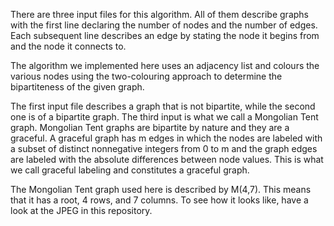 There are three input files for this algorithm. All of them describe graphs with the first line declaring the number of nodes and the number of edges. Each subsequent line describes an edge by stating the node it begins from and the node it connects to.

The algorithm we implemented here uses an adjacency list and colours the various nodes using the two-colouring approach to determine the bipartiteness of the given graph.

The first input file describes a graph that is not bipartite, while the second one is of a bipartite graph. The third input is what we call a Mongolian Tent graph. Mongolian Tent graphs are bipartite by nature and they are a graceful. A graceful graph has m edges in which the nodes are labeled with a subset of distinct nonnegative integers from 0 to m and the graph edges are labeled with the absolute differences between node values. This is what we call graceful labeling and constitutes a graceful graph.

The Mongolian Tent graph used here is described by M(4,7). This means that it has a root, 4 rows, and 7 columns. To see how it looks like, have a look at the JPEG in this repository.
